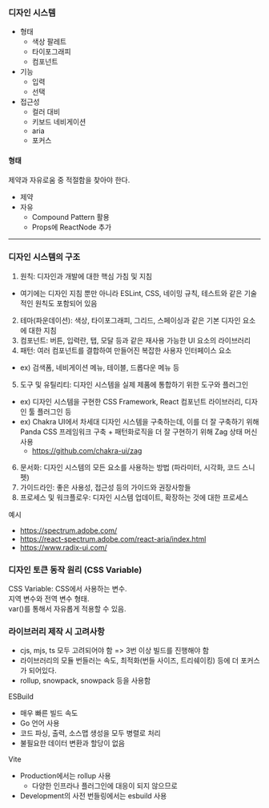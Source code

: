 ### 디자인 시스템

- 형태
  - 색상 팔레트
  - 타이포그래피
  - 컴포넌트
- 기능
  - 입력
  - 선택
- 접근성
  - 컬러 대비
  - 키보드 네비게이션
  - aria
  - 포커스

#### 형태

제약과 자유로움 중 적절함을 찾아야 한다.

- 제약
- 자유
  - Compound Pattern 활용
  - Props에 ReactNode 추가

---

### 디자인 시스템의 구조

1. 원칙: 디자인과 개발에 대한 핵심 가침 및 지침

- 여기에는 디자인 지침 뿐만 아니라 ESLint, CSS, 네이밍 규칙, 테스트와 같은 기술적인 원칙도 포함되어 있음

2. 테마(파운데이션): 색상, 타이포그래피, 그리드, 스페이싱과 같은 기본 디자인 요소에 대한 지침
3. 컴포넌트: 버튼, 입력란, 탭, 모달 등과 같은 재사용 가능한 UI 요소의 라이브러리
4. 패턴: 여러 컴포넌트를 결합하여 만들어진 복잡한 사용자 인터페이스 요소

- ex) 검색폼, 네비게이션 메뉴, 테이블, 드롭다운 메뉴 등

5. 도구 및 유틸리티: 디자인 시스템을 실제 제품에 통합하기 위한 도구와 플러그인

- ex) 디자인 시스템을 구현한 CSS Framework, React 컴포넌트 라이브러리, 디자인 툴 플러그인 등
- ex) Chakra UI에서 차세대 디자인 시스템을 구축하는데, 이를 더 잘 구축하기 위해 Panda CSS 프레임워크 구축 + 패턴화로직을 더 잘 구현하기 위해 Zag 상태 머신 사용
  - https://github.com/chakra-ui/zag

6. 문서화: 디자인 시스템의 모든 요소를 사용하는 방법 (파라미터, 시각화, 코드 스니펫)
7. 가이드라인: 좋은 사용성, 접근성 등의 가이드와 권장사항들
8. 프로세스 및 워크플로우: 디자인 시스템 업데이트, 확장하는 것에 대한 프로세스

예시

- https://spectrum.adobe.com/
- https://react-spectrum.adobe.com/react-aria/index.html
- https://www.radix-ui.com/

### 디자인 토큰 동작 원리 (CSS Variable)

CSS Variable: CSS에서 사용하는 변수.  
지역 변수와 전역 변수 형태.  
var()를 통해서 자유롭게 적용할 수 있음.

### 라이브러리 제작 시 고려사항

- cjs, mjs, ts 모두 고려되어야 함 => 3번 이상 빌드를 진행해야 함
- 라이브러리의 모듈 번들러는 속도, 최적화(번들 사이즈, 트리쉐이킹) 등에 더 포커스가 되어있다.
- rollup, snowpack, snowpack 등을 사용함

ESBuild

- 매우 빠른 빌드 속도
- Go 언어 사용
- 코드 파싱, 출력, 소스맵 생성을 모두 병렬로 처리
- 불필요한 데이터 변환과 할당이 없음

Vite

- Production에서는 rollup 사용
  - 다양한 인프라나 플러그인에 대응이 되지 않으므로
- Development의 사전 번들링에서는 esbuild 사용

